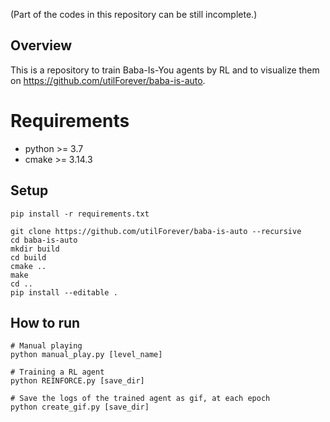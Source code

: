 (Part of the codes in this repository can be still incomplete.)

## Overview
This is a repository to train Baba-Is-You agents by RL and to visualize them on https://github.com/utilForever/baba-is-auto.


# Requirements
- python >= 3.7
- cmake >= 3.14.3


## Setup
```
pip install -r requirements.txt

git clone https://github.com/utilForever/baba-is-auto --recursive
cd baba-is-auto 
mkdir build 
cd build 
cmake ..
make 
cd ..
pip install --editable .
```

## How to run
```
# Manual playing
python manual_play.py [level_name]

# Training a RL agent
python REINFORCE.py [save_dir]

# Save the logs of the trained agent as gif, at each epoch
python create_gif.py [save_dir]
```


